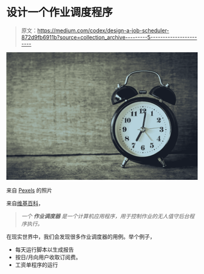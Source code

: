 # 设计一个作业调度程序

> 原文：<https://medium.com/codex/design-a-job-scheduler-872d9fb6911b?source=collection_archive---------5----------------------->

![](img/d5142bd5bf70ae6cf7a80452aa0785cb.png)

来自 [Pexels](https://www.pexels.com/photo/black-analog-alarm-clock-at-7-01-359989/?utm_content=attributionCopyText&utm_medium=referral&utm_source=pexels) 的照片

来自[维基百科](https://en.wikipedia.org/wiki/Job_scheduler)，

> *一个* ***作业调度器*** *是一个计算机应用程序，用于控制作业的无人值守后台程序执行。*

在现实世界中，我们会发现很多作业调度器的用例。举个例子，

*   每天运行脚本以生成报告
*   按日/月向用户收取订阅费。
*   工资单程序的运行